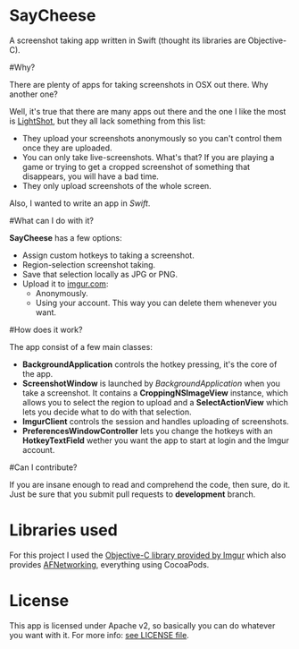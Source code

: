 SayCheese
=========

A screenshot taking app written in Swift (thought its libraries are Objective-C).

#Why?

There are plenty of apps for taking screenshots in OSX out there. Why another one?

Well, it's true that there are many apps out there and the one I like the most is [LightShot](http://app.prntscr.com/en/), but they all lack something from this list:

* They upload your screenshots anonymously so you can't control them once they are uploaded.
* You can only take live-screenshots. What's that? If you are playing a game or trying to get a cropped screenshot of something that disappears, you will have a bad time.
* They only upload screenshots of the whole screen.

Also, I wanted to write an app in *Swift*.

#What can I do with it?

**SayCheese** has a few options:

* Assign custom hotkeys to taking a screenshot.
* Region-selection screenshot taking.
* Save that selection locally as JPG or PNG.
* Upload it to [imgur.com](http://imgur.com):
  * Anonymously.
  * Using your account. This way you can delete them whenever you want.

#How does it work?

The app consist of a few main classes:

* **BackgroundApplication** controls the hotkey pressing, it's the core of the app.
* **ScreenshotWindow** is launched by *BackgroundApplication* when you take a screenshot. It contains a **CroppingNSImageView** instance, which allows you to select the region to upload and a **SelectActionView** which lets you decide what to do with that selection.
* **ImgurClient** controls the session and handles uploading of screenshots.
* **PreferencesWindowController** lets you change the hotkeys with an **HotkeyTextField** wether you want the app to start at login and the Imgur account.

#Can I contribute?

If you are insane enough to read and comprehend the code, then sure, do it. Just be sure that you submit pull requests to **development** branch.

# Libraries used

For this project I used the [Objective-C library provided by Imgur](https://github.com/geoffmacd/ImgurSession) which also provides [AFNetworking](https://github.com/AFNetworking/AFNetworking), everything using CocoaPods.

# License

This app is licensed under Apache v2, so basically you can do whatever you want with it. For more info: [see LICENSE file](https://raw.githubusercontent.com/Arasthel/SayCheese/master/LICENSE).
